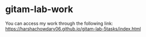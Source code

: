 # gitam-lab-work
You can access my work through the following link:
https://harshachowdary06.github.io/gitam-lab-5tasks/index.html
